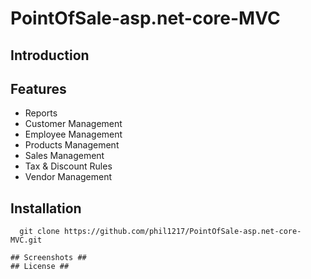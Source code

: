 # PointOfSale-asp.net-core-MVC
## Introduction ##
## Features ##
* Reports
* Customer Management
* Employee Management
* Products Management
* Sales Management
* Tax & Discount Rules
* Vendor Management
## Installation ##
```command
  git clone https://github.com/phil1217/PointOfSale-asp.net-core-MVC.git

## Screenshots ##
## License ##
